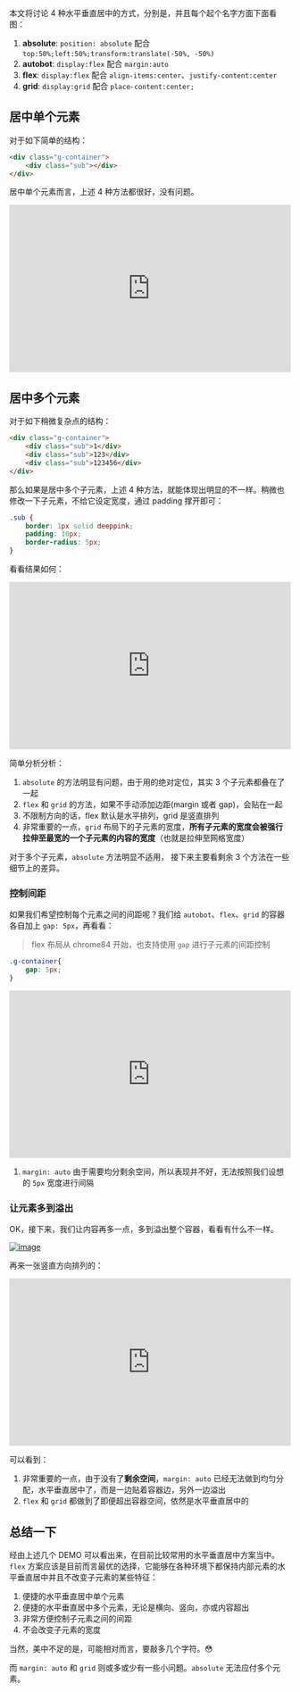 本文将讨论 4 种水平垂直居中的方式，分别是，并且每个起个名字方面下面看图：

1. **absolute**: `position: absolute` 配合 `top:50%;left:50%;transform:translate(-50%, -50%)`
2. **autobot**: `display:flex` 配合 `margin:auto`
3. **flex**: `display:flex` 配合 `align-items:center`、`justify-content:center`
4. **grid**: `display:grid` 配合 `place-content:center;`

## 居中单个元素

对于如下简单的结构：

```html
<div class="g-container">
    <div class="sub"></div>
</div>
```



居中单个元素而言，上述 4 种方法都很好，没有问题。

<iframe height="300" style="width: 100%;" scrolling="no" title="Centering in CSS" src="https://codepen.io/mafqla/embed/bGZYNzY?default-tab=html%2Cresult&editable=true&theme-id=light" frameborder="no" loading="lazy" allowtransparency="true" allowfullscreen="true">
  See the Pen <a href="https://codepen.io/mafqla/pen/bGZYNzY">
  Centering in CSS</a> by mafqla (<a href="https://codepen.io/mafqla">@mafqla</a>)
  on <a href="https://codepen.io">CodePen</a>.
</iframe>



## 居中多个元素

对于如下稍微复杂点的结构：

```html
<div class="g-container">
    <div class="sub">1</div>
    <div class="sub">123</div>
    <div class="sub">123456</div>
</div>
```



那么如果是居中多个子元素，上述 4 种方法，就能体现出明显的不一样。稍微也修改一下子元素，不给它设定宽度，通过 padding 撑开即可：

```css
.sub {
    border: 1px solid deeppink;
    padding: 10px;
    border-radius: 5px;
}
```



看看结果如何：



<iframe height="300" style="width: 100%;" scrolling="no" title="Centering in CSS 2" src="https://codepen.io/mafqla/embed/KKEywJe?default-tab=html%2Cresult&editable=true&theme-id=light" frameborder="no" loading="lazy" allowtransparency="true" allowfullscreen="true">
  See the Pen <a href="https://codepen.io/mafqla/pen/KKEywJe">
  Centering in CSS 2</a> by mafqla (<a href="https://codepen.io/mafqla">@mafqla</a>)
  on <a href="https://codepen.io">CodePen</a>.
</iframe>



简单分析分析：

1. `absolute` 的方法明显有问题，由于用的绝对定位，其实 3 个子元素都叠在了一起
2. `flex` 和 `grid` 的方法，如果不手动添加边距(margin 或者 gap)，会贴在一起
3. 不限制方向的话，flex 默认是水平排列，grid 是竖直排列
4. 非常重要的一点，`grid` 布局下的子元素的宽度，**所有子元素的宽度会被强行拉伸至最宽的一个子元素的内容的宽度**（也就是拉伸至网格宽度）

对于多个子元素，`absolute` 方法明显不适用， 接下来主要看剩余 3 个方法在一些细节上的差异。

### 控制间距

如果我们希望控制每个元素之间的间距呢？我们给 `autobot`、`flex`、`grid` 的容器各自加上 `gap: 5px`，再看看：

> flex 布局从 chrome84 开始，也支持使用 `gap` 进行子元素的间距控制

```css
.g-container{
    gap: 5px;
}
```



<iframe height="300" style="width: 100%;" scrolling="no" title="Centering in CSS 2" src="https://codepen.io/mafqla/embed/MWxOYLP?default-tab=html%2Cresult&editable=true&theme-id=light" frameborder="no" loading="lazy" allowtransparency="true" allowfullscreen="true">
  See the Pen <a href="https://codepen.io/mafqla/pen/MWxOYLP">
  Centering in CSS 2</a> by mafqla (<a href="https://codepen.io/mafqla">@mafqla</a>)
  on <a href="https://codepen.io">CodePen</a>.
</iframe>



1. `margin: auto` 由于需要均分剩余空间，所以表现并不好，无法按照我们设想的 `5px` 宽度进行间隔

### 让元素多到溢出

OK，接下来，我们让内容再多一点，多到溢出整个容器，看看有什么不一样。

[![image](https://user-images.githubusercontent.com/8554143/103790280-f534a680-507b-11eb-9ecf-138b7280f087.png)](https://user-images.githubusercontent.com/8554143/103790280-f534a680-507b-11eb-9ecf-138b7280f087.png)

再来一张竖直方向排列的：

<iframe height="300" style="width: 100%;" scrolling="no" title="Centering in CSS 4" src="https://codepen.io/mafqla/embed/mdoqyoO?default-tab=html%2Cresult&editable=true&theme-id=light" frameborder="no" loading="lazy" allowtransparency="true" allowfullscreen="true">
  See the Pen <a href="https://codepen.io/mafqla/pen/mdoqyoO">
  Centering in CSS 4</a> by mafqla (<a href="https://codepen.io/mafqla">@mafqla</a>)
  on <a href="https://codepen.io">CodePen</a>.
</iframe>



可以看到：

1. 非常重要的一点，由于没有了**剩余空间**，`margin: auto` 已经无法做到均匀分配，水平垂直居中了，而是一边贴着容器边，另外一边溢出
2. `flex` 和 `grid` 都做到了即便超出容器空间，依然是水平垂直居中的

## 总结一下

经由上述几个 DEMO 可以看出来，在目前比较常用的水平垂直居中方案当中。`flex` 方案应该是目前而言最优的选择，它能够在各种环境下都保持内部元素的水平垂直居中并且不改变子元素的某些特征：

1. 便捷的水平垂直居中单个元素
2. 便捷的水平垂直居中多个元素，无论是横向、竖向，亦或内容超出
3. 非常方便控制子元素之间的间距
4. 不会改变子元素的宽度

当然，美中不足的是，可能相对而言，要敲多几个字符。:flushed:

而 `margin: auto` 和 `grid` 则或多或少有一些小问题。`absolute` 无法应付多个元素。

